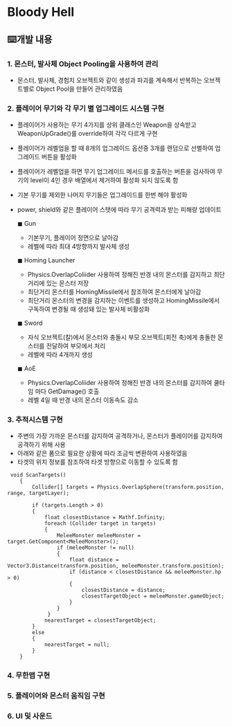# Bloody Hell
## ⌨️개발 내용

### 1. 몬스터, 발사체 Object Pooling을 사용하여 관리
- 몬스터, 발사체, 경험치 오브젝트와 같이 생성과 파괴를 계속해서 반복하는 오브젝트별로 Object Pool을 만들어 관리하였음
  
### 2. 플레이어 무기와 각 무기 별 업그레이드 시스템 구현
- 플레이어가 사용하는 무기 4가지를 상위 클래스인 Weapon을 상속받고 WeaponUpGrade()를 override하여 각각 다르게 구현
- 플레이어가 레벨업을 할 때 8개의 업그레이드 옵션중 3개를 랜덤으로 선별하여 업그레이드 버튼을 활성화
- 플레이어가 레벨업을 하면 무기 업그레이드 메서드를 호출하는 버튼을 검사하여 무기의 level이 4인 경우 배열에서 제거하여 활성화 되지 않도록 함
- 기본 무기를 제외한 나머지 무기들은 업그레이드를 한번 해야 활성화
- power, shield와 같은 플레이어 스탯에 따라 무기 공격력과 받는 피해량 업데이트
  
  ◼ Gun
  - 기본무기, 플레이어 정면으로 날아감
  - 레벨에 따라 최대 4방향까지 발사체 생성
    
  ◼ Homing Launcher
  - Physics.OverlapColiider 사용하여 정해진 반경 내의 몬스터를 감지하고 최단거리에 있는 몬스터 저장
  - 최단거리 몬스터를 HomingMissile에서 참조하여 몬스터에게 날아감
  - 최단거리 몬스터의 변경을 감지하는 이벤트를 생성하고 HomingMissile에서 구독하여 변경될 때 생성돼 있는 발사체 비활성화
    
  ◼ Sword
  - 자식 오브젝트(칼)에서 몬스터와 충돌시 부모 오브젝트(회전 축)에게 충돌한 몬스터를 전달하여 부모에서 처리
  - 레벨에 따라 4개까지 생성
    
  ◼ AoE
  - Physics.OverlapColiider 사용하여 정해진 반경 내의 몬스터를 감지하여 쿨타임 마다 GetDamage() 호출
  - 레벨 4일 때 반경 내의 몬스터 이동속도 감소
    
### 3. 추적시스템 구현
- 주변의 가장 가까운 몬스터를 감지하여 공격하거나, 몬스터가 플레이어를 감지하여 공격하기 위해 사용
- 아래와 같은 폼으로 필요한 상황에 따라 조금씩 변환하여 사용하였음
- 타겟의 위치 정보를 참조하여 타겟 방향으로 이동할 수 있도록 함
```
 void ScanTargets()
    {
        Collider[] targets = Physics.OverlapSphere(transform.position, range, targetLayer);

        if (targets.Length > 0)
        {
            float closestDistance = Mathf.Infinity;
            foreach (Collider target in targets)
            {
                MeleeMonster meleeMonster = target.GetComponent<MeleeMonster>();
                if (meleeMonster != null)
                {
                    float distance = Vector3.Distance(transform.position, meleeMonster.transform.position);
                    if (distance < closestDistance && meleeMonster.hp > 0)
                    {
                        closestDistance = distance;
                        closestTargetObject = meleeMonster.gameObject;
                    }
                }
             }
            nearestTarget = closestTargetObject;
        }
        else
        {
            nearestTarget = null;
        }
    }
```
### 4. 무한맵 구현
### 5. 플레이어와 몬스터 움직임 구현
### 6. UI 및 사운드
